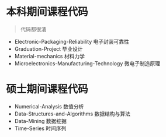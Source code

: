 # 本科期间课程代码

> 代码都很渣

* Electronic-Packaging-Reliability 电子封装可靠性  
* Graduation-Project 毕业设计  
* Material-mechanics 材料力学  
* Microelectronics-Manufacturing-Technology 微电子制造原理  

# 硕士期间课程代码

* Numerical-Analysis 数值分析  
* Data-Structures-and-Algorithms 数据结构与算法
* Data-Mining 数据挖掘
* Time-Series 时间序列